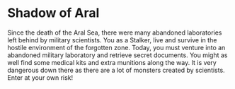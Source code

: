 # Shadow of Aral
 
Since the death of the Aral Sea, there were many abandoned laboratories left behind by military scientists. You as a Stalker, live and survive in the hostile environment of the forgotten zone. Today, you must venture into an abandoned military laboratory and retrieve secret documents. You might as well find some medical kits and extra munitions along the way. It is very dangerous down there as there are a lot of monsters created by scientists. Enter at your own risk!